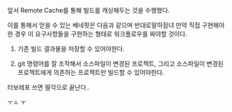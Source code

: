 앞서 Remote Cache를 통해 빌드를 캐싱해두는 것을 수행했다.

이를 통해서 얻을 수 있는 베네핏은 다음과 같으며 반대로말하잠녀 만약 직접 구현해야한 경우 이 요구사항들을 구현하는 형태로 워크플로우를 짜야할 것이다.

1. 기존 빌드 결과물을 저장할 수 있어야한다.

2. git 명령어를 잘 조작해서 소스파일이 변경된 프로젝트, 그리고 소스파일이 변경된 프로젝트에게 의존하는 프로젝트만 빌드할 수 있어야한다.

터보레포 쓰면 딸각으로 끝난다..

ㅜㅅ ㅜ
